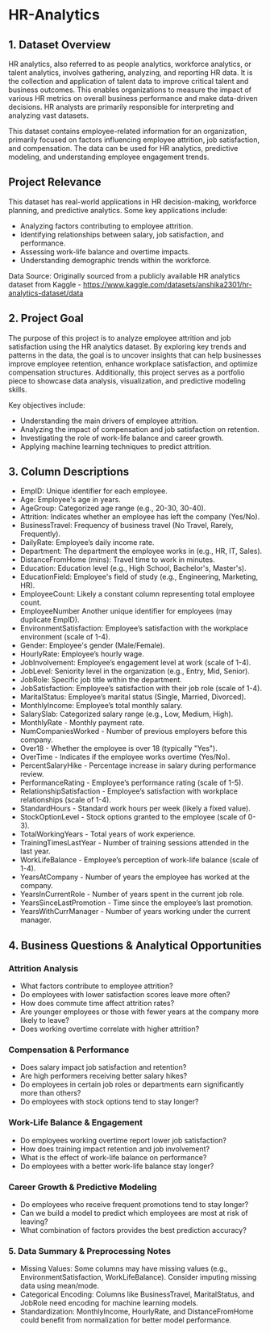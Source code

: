 # HR-Analytics

## 1. Dataset Overview

HR analytics, also referred to as people analytics, workforce analytics, or talent analytics, involves gathering, analyzing, and reporting HR data. It is the collection and application of talent data to improve critical talent and business outcomes. This enables organizations to measure the impact of various HR metrics on overall business performance and make data-driven decisions. HR analysts are primarily responsible for interpreting and analyzing vast datasets.

This dataset contains employee-related information for an organization, primarily focused on factors influencing employee attrition, job satisfaction, and compensation. The data can be used for HR analytics, predictive modeling, and understanding employee engagement trends.

## Project Relevance

This dataset has real-world applications in HR decision-making, workforce planning, and predictive analytics. Some key applications include:
- Analyzing factors contributing to employee attrition.
- Identifying relationships between salary, job satisfaction, and performance.
- Assessing work-life balance and overtime impacts.
- Understanding demographic trends within the workforce.

Data Source: Originally sourced from a publicly available HR analytics dataset from Kaggle - https://www.kaggle.com/datasets/anshika2301/hr-analytics-dataset/data

## 2. Project Goal

The purpose of this project is to analyze employee attrition and job satisfaction using the HR analytics dataset. By exploring key trends and patterns in the data, the goal is to uncover insights that can help businesses improve employee retention, enhance workplace satisfaction, and optimize compensation structures. Additionally, this project serves as a portfolio piece to showcase data analysis, visualization, and predictive modeling skills.

Key objectives include:
- Understanding the main drivers of employee attrition.
- Analyzing the impact of compensation and job satisfaction on retention.
- Investigating the role of work-life balance and career growth.
- Applying machine learning techniques to predict attrition.

## 3. Column Descriptions

- EmpID: Unique identifier for each employee.
- Age: Employee's age in years.
- AgeGroup: Categorized age range (e.g., 20-30, 30-40).
- Attrition: Indicates whether an employee has left the company (Yes/No).
- BusinessTravel: Frequency of business travel (No Travel, Rarely, Frequently).
- DailyRate: Employee’s daily income rate.
- Department: The department the employee works in (e.g., HR, IT, Sales).
- DistanceFromHome (mins): Travel time to work in minutes.
- Education: Education level (e.g., High School, Bachelor's, Master's).
- EducationField: Employee's field of study (e.g., Engineering, Marketing, HR).
- EmployeeCount: Likely a constant column representing total employee count.
- EmployeeNumber Another unique identifier for employees (may duplicate EmpID).
- EnvironmentSatisfaction: Employee’s satisfaction with the workplace environment (scale of 1-4).
- Gender: Employee's gender (Male/Female).
- HourlyRate: Employee’s hourly wage.
- JobInvolvement: Employee’s engagement level at work (scale of 1-4).
- JobLevel: Seniority level in the organization (e.g., Entry, Mid, Senior).
- JobRole: Specific job title within the department.
- JobSatisfaction: Employee’s satisfaction with their job role (scale of 1-4).
- MaritalStatus: Employee’s marital status (Single, Married, Divorced).
- MonthlyIncome: Employee’s total monthly salary.
- SalarySlab: Categorized salary range (e.g., Low, Medium, High).
- MonthlyRate - Monthly payment rate.
- NumCompaniesWorked - Number of previous employers before this company.
- Over18 - Whether the employee is over 18 (typically "Yes").
- OverTime - Indicates if the employee works overtime (Yes/No).
- PercentSalaryHike - Percentage increase in salary during performance review.
- PerformanceRating - Employee’s performance rating (scale of 1-5).
- RelationshipSatisfaction - Employee’s satisfaction with workplace relationships (scale of 1-4).
- StandardHours - Standard work hours per week (likely a fixed value).
- StockOptionLevel - Stock options granted to the employee (scale of 0-3).
- TotalWorkingYears - Total years of work experience.
- TrainingTimesLastYear - Number of training sessions attended in the last year.
- WorkLifeBalance - Employee’s perception of work-life balance (scale of 1-4).
- YearsAtCompany - Number of years the employee has worked at the company.
- YearsInCurrentRole - Number of years spent in the current job role.
- YearsSinceLastPromotion - Time since the employee’s last promotion.
- YearsWithCurrManager - Number of years working under the current manager.

## 4. Business Questions & Analytical Opportunities
### Attrition Analysis
- What factors contribute to employee attrition?
- Do employees with lower satisfaction scores leave more often?
- How does commute time affect attrition rates?
- Are younger employees or those with fewer years at the company more likely to leave?
- Does working overtime correlate with higher attrition?

### Compensation & Performance
- Does salary impact job satisfaction and retention?
- Are high performers receiving better salary hikes?
- Do employees in certain job roles or departments earn significantly more than others?
- Do employees with stock options tend to stay longer?

### Work-Life Balance & Engagement
- Do employees working overtime report lower job satisfaction?
- How does training impact retention and job involvement?
- What is the effect of work-life balance on performance?
- Do employees with a better work-life balance stay longer?

### Career Growth & Predictive Modeling
- Do employees who receive frequent promotions tend to stay longer?
- Can we build a model to predict which employees are most at risk of leaving?
- What combination of factors provides the best prediction accuracy?

### 5. Data Summary & Preprocessing Notes
- Missing Values: Some columns may have missing values (e.g., EnvironmentSatisfaction, WorkLifeBalance). Consider imputing missing data using mean/mode.
- Categorical Encoding: Columns like BusinessTravel, MaritalStatus, and JobRole need encoding for machine learning models.
- Standardization: MonthlyIncome, HourlyRate, and DistanceFromHome could benefit from normalization for better model performance.


